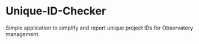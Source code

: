 # Unique-ID-Checker
Simple application to simplify and report unique project IDs for Observatory management.
